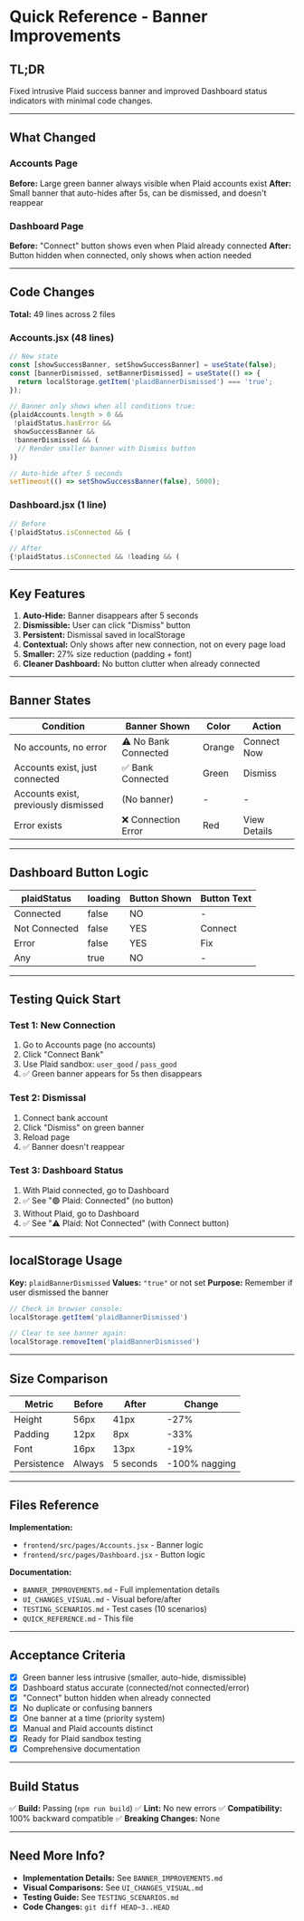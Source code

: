 # Quick Reference - Banner Improvements

## TL;DR

Fixed intrusive Plaid success banner and improved Dashboard status indicators with minimal code changes.

---

## What Changed

### Accounts Page
**Before:** Large green banner always visible when Plaid accounts exist
**After:** Small banner that auto-hides after 5s, can be dismissed, and doesn't reappear

### Dashboard Page
**Before:** "Connect" button shows even when Plaid already connected
**After:** Button hidden when connected, only shows when action needed

---

## Code Changes

**Total:** 49 lines across 2 files

### Accounts.jsx (48 lines)
```javascript
// New state
const [showSuccessBanner, setShowSuccessBanner] = useState(false);
const [bannerDismissed, setBannerDismissed] = useState(() => {
  return localStorage.getItem('plaidBannerDismissed') === 'true';
});

// Banner only shows when all conditions true:
{plaidAccounts.length > 0 && 
 !plaidStatus.hasError && 
 showSuccessBanner && 
 !bannerDismissed && (
  // Render smaller banner with Dismiss button
)}

// Auto-hide after 5 seconds
setTimeout(() => setShowSuccessBanner(false), 5000);
```

### Dashboard.jsx (1 line)
```javascript
// Before
{!plaidStatus.isConnected && (

// After
{!plaidStatus.isConnected && !loading && (
```

---

## Key Features

1. **Auto-Hide:** Banner disappears after 5 seconds
2. **Dismissible:** User can click "Dismiss" button
3. **Persistent:** Dismissal saved in localStorage
4. **Contextual:** Only shows after new connection, not on every page load
5. **Smaller:** 27% size reduction (padding + font)
6. **Cleaner Dashboard:** No button clutter when already connected

---

## Banner States

| Condition | Banner Shown | Color | Action |
|-----------|--------------|-------|--------|
| No accounts, no error | ⚠️ No Bank Connected | Orange | Connect Now |
| Accounts exist, just connected | ✅ Bank Connected | Green | Dismiss |
| Accounts exist, previously dismissed | (No banner) | - | - |
| Error exists | ❌ Connection Error | Red | View Details |

---

## Dashboard Button Logic

| plaidStatus | loading | Button Shown | Button Text |
|-------------|---------|--------------|-------------|
| Connected | false | NO | - |
| Not Connected | false | YES | Connect |
| Error | false | YES | Fix |
| Any | true | NO | - |

---

## Testing Quick Start

### Test 1: New Connection
1. Go to Accounts page (no accounts)
2. Click "Connect Bank"
3. Use Plaid sandbox: `user_good` / `pass_good`
4. ✅ Green banner appears for 5s then disappears

### Test 2: Dismissal
1. Connect bank account
2. Click "Dismiss" on green banner
3. Reload page
4. ✅ Banner doesn't reappear

### Test 3: Dashboard Status
1. With Plaid connected, go to Dashboard
2. ✅ See "🟢 Plaid: Connected" (no button)
3. Without Plaid, go to Dashboard
4. ✅ See "⚠️ Plaid: Not Connected" (with Connect button)

---

## localStorage Usage

**Key:** `plaidBannerDismissed`
**Values:** `"true"` or not set
**Purpose:** Remember if user dismissed the banner

```javascript
// Check in browser console:
localStorage.getItem('plaidBannerDismissed')

// Clear to see banner again:
localStorage.removeItem('plaidBannerDismissed')
```

---

## Size Comparison

| Metric | Before | After | Change |
|--------|--------|-------|--------|
| Height | 56px | 41px | -27% |
| Padding | 12px | 8px | -33% |
| Font | 16px | 13px | -19% |
| Persistence | Always | 5 seconds | -100% nagging |

---

## Files Reference

**Implementation:**
- `frontend/src/pages/Accounts.jsx` - Banner logic
- `frontend/src/pages/Dashboard.jsx` - Button logic

**Documentation:**
- `BANNER_IMPROVEMENTS.md` - Full implementation details
- `UI_CHANGES_VISUAL.md` - Visual before/after
- `TESTING_SCENARIOS.md` - Test cases (10 scenarios)
- `QUICK_REFERENCE.md` - This file

---

## Acceptance Criteria

- [x] Green banner less intrusive (smaller, auto-hide, dismissible)
- [x] Dashboard status accurate (connected/not connected/error)
- [x] "Connect" button hidden when already connected
- [x] No duplicate or confusing banners
- [x] One banner at a time (priority system)
- [x] Manual and Plaid accounts distinct
- [x] Ready for Plaid sandbox testing
- [x] Comprehensive documentation

---

## Build Status

✅ **Build:** Passing (`npm run build`)
✅ **Lint:** No new errors
✅ **Compatibility:** 100% backward compatible
✅ **Breaking Changes:** None

---

## Need More Info?

- **Implementation Details:** See `BANNER_IMPROVEMENTS.md`
- **Visual Comparisons:** See `UI_CHANGES_VISUAL.md`
- **Testing Guide:** See `TESTING_SCENARIOS.md`
- **Code Changes:** `git diff HEAD~3..HEAD`
